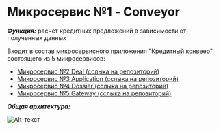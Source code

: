 # Микросервис №1 - Conveyor

 ***Функция:*** расчет кредитных предложений в зависимости от полученных данных

Входит в состав микросервисного приложения "Кредитный конвеер", состоящего из 5 микросервисов:

* [Микросервис №2 Deal (сслыка на репозиторий)](https://github.com/KonstantinSmelov/MS_Deal)
* [Микросервис №3 Application (сслыка на репозиторий)](https://github.com/KonstantinSmelov/MS_Application)
* [Микросервис №4 Dossier (сслыка на репозиторий)](https://github.com/KonstantinSmelov/MS_Dossier)
* [Микросервис №5 Gateway (сслыка на репозиторий)](https://github.com/KonstantinSmelov/MS_Gateway)


***Общая архитектура:***

![Alt-текст](https://i.postimg.cc/GhvqX3xN/1.png)